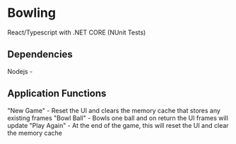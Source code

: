 # Bowling

React/Typescript with .NET CORE (NUnit Tests)

## Dependencies

Nodejs -

## Application Functions

"New Game" - Reset the UI and clears the memory cache that stores any existing frames
"Bowl Ball" - Bowls one ball and on return the UI frames will update
"Play Again" - At the end of the game, this will reset the UI and clear the memory cache
